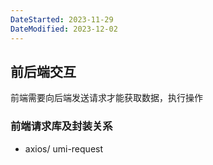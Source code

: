 ```yaml
---
DateStarted: 2023-11-29
DateModified: 2023-12-02
---
```

## 前后端交互

前端需要向后端发送请求才能获取数据，执行操作

### 前端请求库及封装关系

- axios/ umi-request